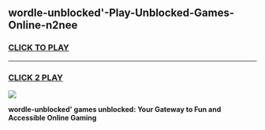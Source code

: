 
## wordle-unblocked'-Play-Unblocked-Games-Online-n2nee
<h3>
<a href="https://premium76.site?title=wordle-unblocked'&ref=25A">CLICK TO PLAY</a></h3>
<hr>

<h3>
<a href="https://premium76.site?title=wordle-unblocked'&ref=25A">CLICK 2 PLAY</a>
  
</h3>

<a href="https://premium76.site?title=wordle-unblocked'&ref=25A"><img src="https://clearcache.store/games.png"></a>


**wordle-unblocked' games unblocked: Your Gateway to Fun and Accessible Online Gaming**
